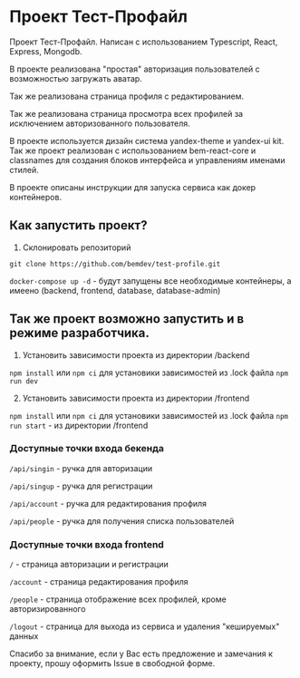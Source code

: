 # Проект Тест-Профайл

Проект Тест-Профайл. Написан с использованием Typescript, React, Express, Mongodb.

В проекте реализована "простая" авторизация пользователей с возможностью загружать аватар.

Так же реализована страница профиля с редактированием.

Так же реализована страница просмотра всех профилей за исключением авторизованного пользователя.

В проекте используется дизайн система yandex-theme и yandex-ui kit.
Так же проект реализован с использованием bem-react-core и classnames для создания блоков интерфейса и управлениям именами стилей.

В проекте описаны инструкции для запуска сервиса как докер контейнеров.

## Как запустить проект?

1. Склонировать репозиторий

`git clone https://github.com/bemdev/test-profile.git`

`docker-compose up -d` - будут запущены все необходимые контейнеры, а имеено (backend, frontend, database, database-admin)

## Так же проект возможно запустить и в режиме разработчика.

1. Установить зависимости проекта из директории /backend

`npm install` или `npm ci` для установики зависимостей из .lock файла
`npm run dev`

2. Установить зависимости проекта из директории /frontend

`npm install` или `npm ci` для установики зависимостей из .lock файла
`npm run start` - из директории /frontend

### Доступные точки входа бекенда

`/api/singin` - ручка для авторизации

`/api/singup` - ручка для регистрации

`/api/account` - ручка для редактирования профиля

`/api/people` - ручка для получения списка пользователей


### Доступные точки входа frontend

`/` - страница авторизации и регистрации

`/account` - страница редактирования профиля

`/people` - страница отображение всех профилей, кроме авторизированного

`/logout` - страница для выхода из сервиса и удаления "кешируемых" данных

Спасибо за внимание, если у Вас есть предложение и замечания к проекту, прошу оформить Issue в свободной форме.
